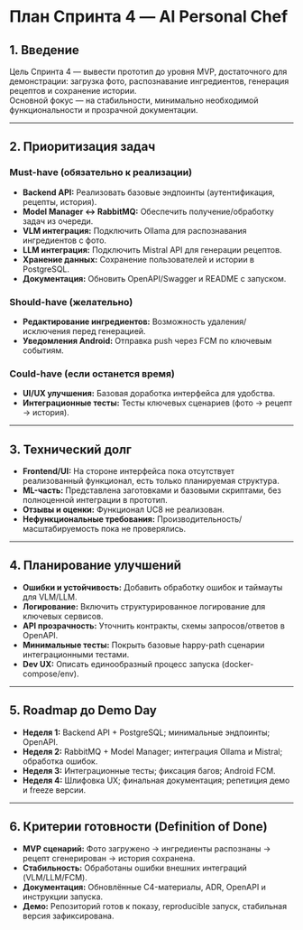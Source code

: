 # План Спринта 4 — AI Personal Chef

## 1. Введение
Цель Спринта 4 — вывести прототип до уровня MVP, достаточного для демонстрации: загрузка фото, распознавание ингредиентов, генерация рецептов и сохранение истории.  
Основной фокус — на стабильности, минимально необходимой функциональности и прозрачной документации.

---

## 2. Приоритизация задач

### Must-have (обязательно к реализации)
- **Backend API:** Реализовать базовые эндпоинты (аутентификация, рецепты, история).
- **Model Manager ↔ RabbitMQ:** Обеспечить получение/обработку задач из очереди.
- **VLM интеграция:** Подключить Ollama для распознавания ингредиентов с фото.
- **LLM интеграция:** Подключить Mistral API для генерации рецептов.
- **Хранение данных:** Сохранение пользователей и истории в PostgreSQL.
- **Документация:** Обновить OpenAPI/Swagger и README с запуском.

### Should-have (желательно)
- **Редактирование ингредиентов:** Возможность удаления/исключения перед генерацией.
- **Уведомления Android:** Отправка push через FCM по ключевым событиям.

### Could-have (если останется время)
- **UI/UX улучшения:** Базовая доработка интерфейса для удобства.
- **Интеграционные тесты:** Тесты ключевых сценариев (фото → рецепт → история).

---

## 3. Технический долг
- **Frontend/UI:** На стороне интерфейса пока отсутствует реализованный функционал, есть только планируемая структура.
- **ML-часть:** Представлена заготовками и базовыми скриптами, без полноценной интеграции в прототип.
- **Отзывы и оценки:** Функционал UC8 не реализован.
- **Нефункциональные требования:** Производительность/масштабируемость пока не проверялись.

---

## 4. Планирование улучшений
- **Ошибки и устойчивость:** Добавить обработку ошибок и таймауты для VLM/LLM.
- **Логирование:** Включить структурированное логирование для ключевых сервисов.
- **API прозрачность:** Уточнить контракты, схемы запросов/ответов в OpenAPI.
- **Минимальные тесты:** Покрыть базовые happy-path сценарии интеграционными тестами.
- **Dev UX:** Описать единообразный процесс запуска (docker-compose/env).

---

## 5. Roadmap до Demo Day
- **Неделя 1:** Backend API + PostgreSQL; минимальные эндпоинты; OpenAPI.
- **Неделя 2:** RabbitMQ + Model Manager; интеграция Ollama и Mistral; обработка ошибок.
- **Неделя 3:** Интеграционные тесты; фиксация багов; Android FCM.
- **Неделя 4:** Шлифовка UX; финальная документация; репетиция демо и freeze версии.

---

## 6. Критерии готовности (Definition of Done)
- **MVP сценарий:** Фото загружено → ингредиенты распознаны → рецепт сгенерирован → история сохранена.
- **Стабильность:** Обработаны ошибки внешних интеграций (VLM/LLM/FCM).
- **Документация:** Обновлённые C4-материалы, ADR, OpenAPI и инструкции запуска.
- **Демо:** Репозиторий готов к показу, reproducible запуск, стабильная версия зафиксирована.

